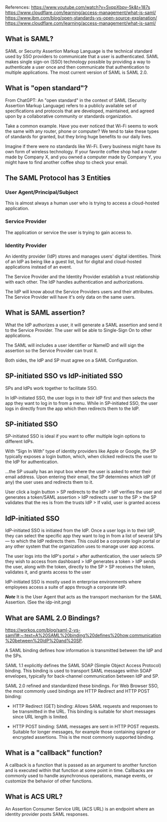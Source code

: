 References:
https://www.youtube.com/watch?v=SvppXbpv-5k&t=187s
https://www.cloudflare.com/learning/access-management/what-is-saml/
https://www.ibm.com/blog/open-standards-vs-open-source-explanation/
https://www.cloudflare.com/learning/access-management/what-is-saml/


## What is SAML?

SAML or Security Assertion Markup Language is the technical standard used by SSO providers to communicate that a user is authenticated. 
SAML makes single sign-on (SSO) technology possible by providing a way to authenticate a user once and then communicate that authentication to multiple applications. The most current version of SAML is SAML 2.0.

## What is "open standard"?
From ChatGPT:
An "open standard" in the context of SAML (Security Assertion Markup Language) refers to a publicly available set of specifications and protocols that are developed, maintained, and agreed upon by a collaborative community or standards organization. 

Take a common example. Have you ever noticed that Wi-Fi seems to work the same with any router, phone or computer? We tend to take these types of standards for granted, but they bring huge benefits to our daily lives.

Imagine if there were no standards like Wi-Fi. Every business might have its own form of wireless technology. If your favorite coffee shop had a router made by Company X, and you owned a computer made by Company Y, you might have to find another coffee shop to check your email.

## The SAML Protocol has 3 Entities

### User Agent/Principal/Subject
This is almost always a human user who is trying to access a cloud-hosted application.

### Service Provider
The application or service the user is trying to gain access to.

### Identity Provider
An identity provider (IdP) stores and manages users' digital identities. Think of an IdP as being like a guest list, but for digital and cloud-hosted applications instead of an event.

The Service Provider and the Identity Provider establish a trust relationship with each other. The IdP handles authentication and authorizations.

The IdP will know about the Service Providers users and their attributes. The Service Provider will have it's only data on the same users.

## What is SAML assertion?
What the IdP authorizes a user, it will generate a SAML assertion and send it to the Service Provider. The user will be able to Single-Sign On to other applications.

The SAML will includes a user identifier or NameID and will sign the assertion so the Service Provider can trust it.

Both sides, the IdP and SP must agree on a SAML Configuration.

## SP-initiated SSO vs IdP-initiated SSO

SPs and IdPs work together to facilitate SSO.

In IdP-initiated SSO, the user logs in to their IdP first and then selects the app they want to log in to from a menu. While in SP-initiated SSO, the user logs in directly from the app which then redirects them to the IdP.

## SP-initiated SSO
SP-initiated SSO is ideal if you want to offer multiple login options to different IdPs.

With “Sign In With” type of identity providers like Apple or Google, the SP typically exposes a login button, which, when clicked redirects the user to the IdP for authentication.

...the SP usually has an input box where the user is asked to enter their email address. Upon entering their email, the SP  determines which IdP (if any) the user uses and redirects them to it.

User click a login button > SP redirects to the IdP > IdP verifies the user and generates a token/SAML assertion > IdP redirects user to the SP > the SP validates that the res is from the trusts IdP > If valid, user is granted access

## IdP-initiated SSO
IdP-initiated SSO is initiated from the IdP. Once a user logs in to their IdP, they can select the specific app they want to log in from a list of several SPs — to which the IdP redirects them. This could be a corporate login portal or any other system that the organization uses to manage user app access.

The user logs into the IdP's portal > after authentication, the user selects SP they wish to access from dashboard > IdP generates a token > IdP sends the user, along with the token, directly to the SP > SP receives the token, validates it, and grants access to the user

IdP-initiated SSO is mostly used in enterprise environments where employees access a suite of apps through a corporate IdP.

***Note*** It is the User Agent that acts as the transport mechanism for the SAML Assertion. (See the idp-init.png)

## What are SAML 2.0 Bindings?
https://workos.com/blog/saml-2-vs-saml1#:~:text=A%20SAML%20binding%20defines%20how,communication%20between%20IdP%20and%20SP.

A SAML binding defines how information is transmitted between the IdP and the SPs.

SAML 1.1 explicitly defines the SAML SOAP (Simple Object Access Protocol) binding. This binding is used to transport SAML messages within SOAP envelopes, typically for back-channel communication between IdP and SP.

SAML 2.0 refined and standardized these bindings. For Web Browser SSO, the most commonly used bindings are HTTP Redirect and HTTP POST binding:

- HTTP Redirect (GET) binding: Allows SAML requests and responses to be transmitted in the URL. This binding is suitable for short messages since URL length is limited.

- HTTP POST binding: SAML messages are sent in HTTP POST requests. Suitable for longer messages, for example those containing signed or encrypted assertions. This is the most commonly supported binding.

## What is a "callback" function?

A callback is a function that is passed as an argument to another function and is executed within that function at some point in time. Callbacks are commonly used to handle asynchronous operations, manage events, or customize the behavior of other functions.

## What is ACS URL?
An Assertion Consumer Service URL (ACS URL) is an endpoint where an identity provider posts SAML responses.